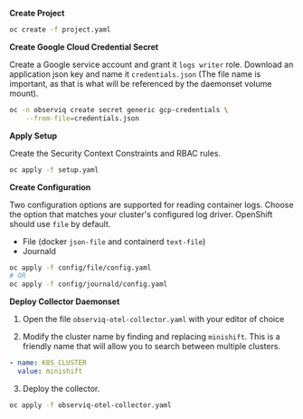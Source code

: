 **Create Project**

```bash
oc create -f project.yaml
```

**Create Google Cloud Credential Secret**

Create a Google service account and grant it `logs writer` role. Download an application json key and name it `credentials.json` (The file name is important, as that is what will be referenced by the daemonset volume mount).

```bash
oc -n observiq create secret generic gcp-credentials \
    --from-file=credentials.json
```

**Apply Setup**

Create the Security Context Constraints and RBAC rules.

```bash
oc apply -f setup.yaml
```

**Create Configuration**

Two configuration options are supported for reading container logs. Choose the option that matches
your cluster's configured log driver. OpenShift should use `file` by default.

- File (docker `json-file` and containerd `text-file`)
- Journald

```bash
oc apply -f config/file/config.yaml
# OR
oc apply -f config/journald/config.yaml
```

**Deploy Collector Daemonset**

1. Open the file `observiq-otel-collector.yaml` with your editor of choice

2. Modify the cluster name by finding and replacing `minishift`. This is a friendly name that will allow you to search between multiple clusters.
```yaml
- name: K8S_CLUSTER
  value: minishift
```

3. Deploy the collector.
```bash
oc apply -f observiq-otel-collector.yaml
```
